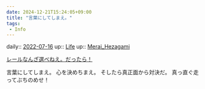 ```yaml
---
date: 2024-12-21T15:24:05+09:00
title: "言葉にしてしまえ。"
tags:
 - Info
---
```


daily:: [2022-07-16](Daily_Note/2022-07-16.md)
up:: [Life](../Bar/Novel/Chaos/Life.md)
up:: [Merai_Hezagami](../Bar/Novel/Nacaria/Merai_Hezagami.md)

[レールなんざ選べねえ。だったら！](レールなんざ選べねえ。だったら！.md)

言葉にしてしまえ。
心を決めちまえ。
そしたら真正面から対決だ。
真っ直ぐ走ってぶちのめせ！
